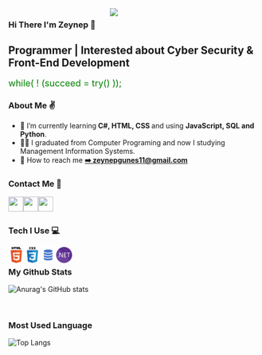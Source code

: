 <img src="https://media1.giphy.com/media/KmHueA88mFABT9GkkR/giphy.gif?cid=ecf05e478wf5eqex7qgs9jvdctyyemkjtankxveza57p4tb4&rid=giphy.gif&ct=g" align="right" width="300px">

### Hi There I'm Zeynep :dizzy:	
## Programmer | Interested about Cyber Security & Front-End Development

<font color="green" font size=4> while( ! (succeed = try() ));</font>

<!--<font color="green" font size=3> if(brain!=empty)<br/>
{ <br/>
        keepCoding(); <br/>
} <br/>
else <br/>{ <br/> 
        orderCoffee(); <br/>
}
</font> -->

### About Me ✌️

<ul dir="auto">
<li><g-emoji class="g-emoji" alias="rocket" fallback-src="https://github.githubassets.com/images/icons/emoji/unicode/1f680.png">🚀</g-emoji></g-emoji> I’m currently learning<strong> C#, HTML, CSS </strong>and using <strong> JavaScript, SQL and Python</strong>.</li>
<li><g-emoji class="g-emoji" alias="woman_technologist" fallback-src="https://github.githubassets.com/images/icons/emoji/unicode/1f469-1f4bb.png">👩&zwj;💻</g-emoji></g-emoji> I graduated from Computer Programing and now I studying Management Information Systems.</li>
<li><g-emoji class="g-emoji" alias="call_me_hand" fallback-src="https://github.githubassets.com/images/icons/emoji/unicode/1f919.png">🤙</g-emoji> How to reach me  <strong><a href="mailto:zeynepgunes11@gmail.com"> <g-emoji class="g-emoji" alias="arrow_right" fallback-src="https://github.githubassets.com/images/icons/emoji/unicode/27a1.png">➡️</g-emoji> zeynepgunes11@gmail.com</a></strong></li>
</ul>

### Contact Me 📱

<a href="https://www.linkedin.com/in/zeynepgunes/" target="blank"><img align="left" src="https://unpkg.com/simple-icons@v7/icons/linkedin.svg" height="30" width="30" /></a>
<a href="zeynepgunes11@gmail.com" target="blank"><img align="left" src="https://unpkg.com/simple-icons@v7/icons/gmail.svg" height="30" width="30" /></a>
<a href="https://medium.com/@zeynepgunes11" target="blank"><img align="left" src="https://unpkg.com/simple-icons@v7/icons/medium.svg" height="30" width="30" /></a>

 
<br/>
<br/>

### Tech I Use 💻

<img src="https://raw.githubusercontent.com/github/explore/80688e429a7d4ef2fca1e82350fe8e3517d3494d/topics/html/html.png" width="32" align="left">
<img src="https://raw.githubusercontent.com/github/explore/80688e429a7d4ef2fca1e82350fe8e3517d3494d/topics/css/css.png" width="32" align="left">
<img src="https://raw.githubusercontent.com/github/explore/80688e429a7d4ef2fca1e82350fe8e3517d3494d/topics/sql/sql.png" width="32" align="left">
<img src="https://raw.githubusercontent.com/github/explore/80688e429a7d4ef2fca1e82350fe8e3517d3494d/topics/dotnet/dotnet.png" width="32" align="left">

<br/>

### My Github Stats
![Anurag's GitHub stats](https://github-readme-stats.vercel.app/api?username=zgunes&show_icons=true&theme=dark)

<br/>


### Most Used Language
![Top Langs](https://github-readme-stats.vercel.app/api/top-langs/?username=zgunes&layout=compact&theme=dark)




